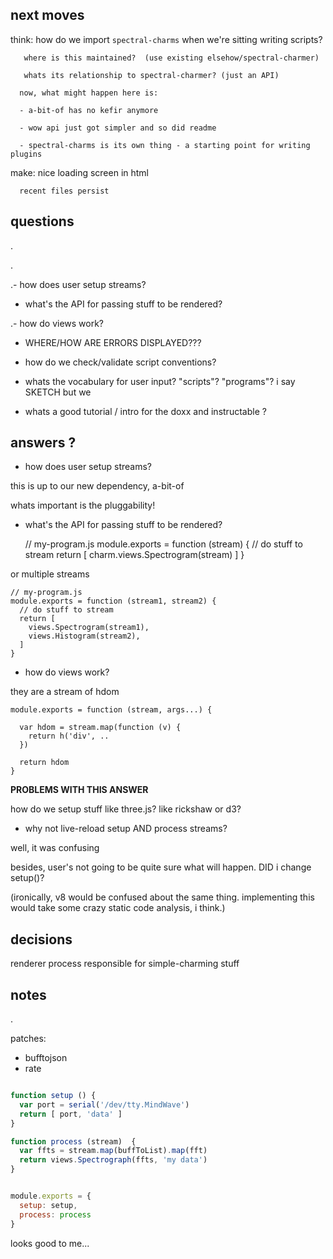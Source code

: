 ## next moves

think: how do we import `spectral-charms` when we're sitting writing scripts?

       where is this maintained?  (use existing elsehow/spectral-charmer)

       whats its relationship to spectral-charmer? (just an API)

      now, what might happen here is:

      - a-bit-of has no kefir anymore

      - wow api just got simpler and so did readme

      - spectral-charms is its own thing - a starting point for writing plugins



make: nice loading screen in html

      recent files persist


## questions

.

.

.- how does user setup streams?

- what's the API for passing stuff to be rendered?

.- how do views work?

- WHERE/HOW ARE ERRORS DISPLAYED???

- how do we check/validate script conventions?

- whats the vocabulary for user input? "scripts"? "programs"? 
i say SKETCH but we

- whats a good tutorial / intro for the doxx and instructable ?


## answers ?

- how does user setup streams?

this is up to our new dependency, a-bit-of

whats important is the pluggability!

- what's the API for passing stuff to be rendered?

    // my-program.js
    module.exports = function (stream) {
      // do stuff to stream
      return [
        charm.views.Spectrogram(stream) 
      ]
    }

or multiple streams

    // my-program.js
    module.exports = function (stream1, stream2) {
      // do stuff to stream
      return [
        views.Spectrogram(stream1),
        views.Histogram(stream2),
      ]
    }

- how do views work?

they are a stream of hdom
    
    module.exports = function (stream, args...) {

      var hdom = stream.map(function (v) {
        return h('div', ..
      })

      return hdom
    }

**PROBLEMS WITH THIS ANSWER**

how do we setup stuff like three.js? like rickshaw or d3?

- why not live-reload setup AND process streams?

well, it was confusing

besides, user's not going to be quite sure what will happen. DID i change setup()?

(ironically, v8 would be confused about the same thing. implementing this would take some crazy static code analysis, i think.)

## decisions

renderer process responsible for simple-charming stuff


## notes

.

patches:
  - bufftojson
  - rate


```javascript

function setup () {
  var port = serial('/dev/tty.MindWave')
  return [ port, 'data' ]
}

function process (stream)  {
  var ffts = stream.map(buffToList).map(fft)
  return views.Spectrograph(ffts, 'my data')
}


module.exports = {
  setup: setup,
  process: process
}

```

looks good to me...
